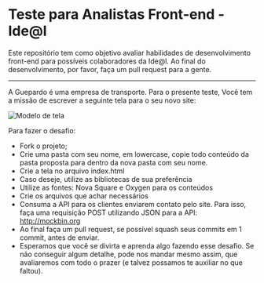 # Teste para Analistas Front-end - Ide@l

Este repositório tem como objetivo avaliar habilidades de desenvolvimento front-end para possíveis colaboradores da Ide@l. Ao final do desenvolvimento, por favor, faça um pull request para a gente.

---

A Guepardo é uma empresa de transporte. Para o presente teste, Você tem a missão de escrever a seguinte tela para o seu novo site:

![Modelo de tela](./proposta/assets/modelo.png)

Para fazer o desafio:

- Fork o projeto;
- Crie uma pasta com seu nome, em lowercase, copie todo conteúdo da pasta proposta para dentro da nova pasta com seu nome.
- Crie a tela no arquivo index.html
- Caso deseje, utilize as bibliotecas de sua preferência
- Utilize as fontes: Nova Square e Oxygen para os conteúdos
- Crie os arquivos que achar necessários
- Consuma a API para os clientes enviarem contato pelo site. Para isso, faça uma requisição POST utilizando JSON para a API: http://mockbin.org
- Ao final faça um pull request, se possível squash seus commits em 1 commit, antes de enviar.
- Esperamos que você se divirta e aprenda algo fazendo esse desafio. Se não conseguir algum detalhe, pode nos mandar mesmo assim, que avaliaremos com todo o prazer (e talvez possamos te auxiliar no que faltou).
